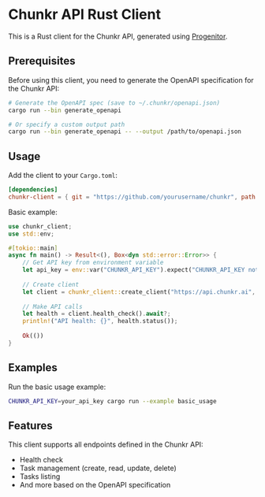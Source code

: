 # Chunkr API Rust Client

This is a Rust client for the Chunkr API, generated using [Progenitor](https://github.com/oxidecomputer/progenitor).

## Prerequisites

Before using this client, you need to generate the OpenAPI specification for the Chunkr API:

```bash
# Generate the OpenAPI spec (save to ~/.chunkr/openapi.json)
cargo run --bin generate_openapi

# Or specify a custom output path
cargo run --bin generate_openapi -- --output /path/to/openapi.json
```

## Usage

Add the client to your `Cargo.toml`:

```toml
[dependencies]
chunkr-client = { git = "https://github.com/yourusername/chunkr", path = "clients/rust" }
```

Basic example:

```rust
use chunkr_client;
use std::env;

#[tokio::main]
async fn main() -> Result<(), Box<dyn std::error::Error>> {
    // Get API key from environment variable
    let api_key = env::var("CHUNKR_API_KEY").expect("CHUNKR_API_KEY not set");
    
    // Create client
    let client = chunkr_client::create_client("https://api.chunkr.ai", api_key);
    
    // Make API calls
    let health = client.health_check().await?;
    println!("API health: {}", health.status());
    
    Ok(())
}
```

## Examples

Run the basic usage example:

```bash
CHUNKR_API_KEY=your_api_key cargo run --example basic_usage
```

## Features

This client supports all endpoints defined in the Chunkr API:

- Health check
- Task management (create, read, update, delete)
- Tasks listing
- And more based on the OpenAPI specification 